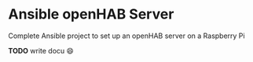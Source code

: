 # Ansible openHAB Server
Complete Ansible project to set up an openHAB server on a Raspberry Pi

**TODO** write docu :smile:
